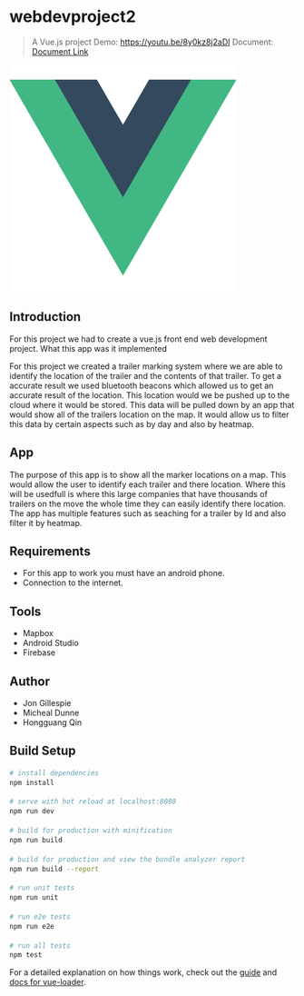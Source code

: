 # webdevproject2

> A Vue.js project
Demo: https://youtu.be/8y0kz8j2aDI
Document: [Document Link](https://github.com/michealdunne14/FoodWebApp/blob/master/Food%20Web%20app.pdf)

![alt text](https://github.com/michealdunne14/FoodWebApp/blob/master/logo.png)

Introduction
------------
For this project we had to create a vue.js front end web development project. What this app was it implemented


For this project we created a trailer marking system where we are able to identify the location of the trailer and the contents of that trailer. To get a accurate result we used bluetooth beacons which allowed us to get an accurate result of the location. This location would we be pushed up to the cloud where it would be stored. 
This data will be pulled down by an app that would show all of the trailers location on the map. It would allow us to filter this data by certain aspects such as by day and also by heatmap. 

App
---
The purpose of this app is to show all the marker locations on a map. This would allow the user to identify each trailer and there location. Where this will be usedfull is where this large companies that have thousands of trailers on the move the whole time they can easily identify there location. 
The app has multiple features such as seaching for a trailer by Id and also filter it by heatmap. 

Requirements
------------
- For this app to work you must have an android phone.
- Connection to the internet.

Tools
-----
- Mapbox
- Android Studio
- Firebase

Author
------
- Jon Gillespie
- Micheal Dunne
- Hongguang Qin

## Build Setup

``` bash
# install dependencies
npm install

# serve with hot reload at localhost:8080
npm run dev

# build for production with minification
npm run build

# build for production and view the bundle analyzer report
npm run build --report

# run unit tests
npm run unit

# run e2e tests
npm run e2e

# run all tests
npm test
```

For a detailed explanation on how things work, check out the [guide](http://vuejs-templates.github.io/webpack/) and [docs for vue-loader](http://vuejs.github.io/vue-loader).
